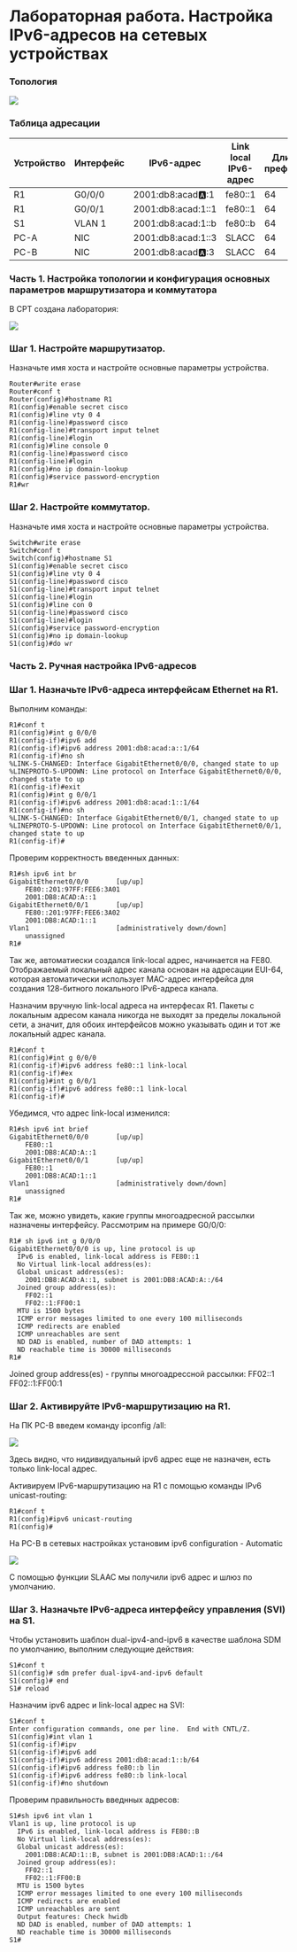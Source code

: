 # Лабораторная работа. Настройка IPv6-адресов на сетевых устройствах 

### Топология

![](lab4.png)

### Таблица адресации

| Устройство  | Интерфейс | IPv6-адрес          | Link local IPv6-адрес  | Длина префикса    | Шлюз по умолчанию |
|-------------|-----------|---------------------|------------------------|-------------------|-------------------|
| R1          | G0/0/0    | 2001:db8:acad:a::1  | fe80::1                | 64                | —                 |
| R1          | G0/0/1    | 2001:db8:acad:1::1  | fe80::1                | 64                | —                 |
| S1          | VLAN 1    | 2001:db8:acad:1::b  | fe80::b                | 64                | —                 |
| PC-A        | NIC       | 2001:db8:acad:1::3  | SLACC                  | 64                | fe80::1           |
| PC-B        | NIC       | 2001:db8:acad:a::3  | SLACC                  | 64                | fe80::1           |


### Часть 1. Настройка топологии и конфигурация основных параметров маршрутизатора и коммутатора

В CPT создана лаборатория:

![](1.png)

### Шаг 1.  Настройте маршрутизатор.

Назначьте имя хоста и настройте основные параметры устройства.

```
Router#write erase 
Router#conf t
Router(config)#hostname R1
R1(config)#enable secret cisco
R1(config)#line vty 0 4
R1(config-line)#password cisco
R1(config-line)#transport input telnet 
R1(config-line)#login 
R1(config)#line console 0
R1(config-line)#password cisco
R1(config-line)#login
R1(config)#no ip domain-lookup 
R1(config)#service password-encryption 
R1#wr
```

### Шаг 2. Настройте коммутатор.

Назначьте имя хоста и настройте основные параметры устройства.

```
Switch#write erase
Switch#conf t
Switch(config)#hostname S1
S1(config)#enable secret cisco
S1(config)#line vty 0 4
S1(config-line)#password cisco
S1(config-line)#transport input telnet
S1(config-line)#login
S1(config)#line con 0
S1(config-line)#password cisco
S1(config-line)#login
S1(config)#service password-encryption 
S1(config)#no ip domain-lookup 
S1(config)#do wr
```

### Часть 2. Ручная настройка IPv6-адресов

### Шаг 1. Назначьте IPv6-адреса интерфейсам Ethernet на R1.

Выполним команды:

```
R1#conf t
R1(config)#int g 0/0/0
R1(config-if)#ipv6 add
R1(config-if)#ipv6 address 2001:db8:acad:a::1/64 
R1(config-if)#no sh
%LINK-5-CHANGED: Interface GigabitEthernet0/0/0, changed state to up
%LINEPROTO-5-UPDOWN: Line protocol on Interface GigabitEthernet0/0/0, changed state to up
R1(config-if)#exit
R1(config)#int g 0/0/1
R1(config-if)#ipv6 address 2001:db8:acad:1::1/64 
R1(config-if)#no sh
%LINK-5-CHANGED: Interface GigabitEthernet0/0/1, changed state to up
%LINEPROTO-5-UPDOWN: Line protocol on Interface GigabitEthernet0/0/1, changed state to up
R1(config-if)#
```

Проверим корректность введенных данных:

```
R1#sh ipv6 int br
GigabitEthernet0/0/0       [up/up]
    FE80::201:97FF:FEE6:3A01
    2001:DB8:ACAD:A::1
GigabitEthernet0/0/1       [up/up]
    FE80::201:97FF:FEE6:3A02
    2001:DB8:ACAD:1::1
Vlan1                      [administratively down/down]
    unassigned
R1#
```

Так же, автоматиески создался link-local адрес, начинается на FE80. Отображаемый локальный адрес канала основан на адресации EUI-64, которая автоматически использует MAC-адрес интерфейса для создания 128-битного локального IPv6-адреса канала.

Назначим вручную  link-local адреса на интерфесах R1. Пакеты с локальным адресом канала никогда не выходят за пределы локальной сети, а значит, для обоих интерфейсов можно указывать один и тот же локальный адрес канала.

```
R1#conf t
R1(config)#int g 0/0/0
R1(config-if)#ipv6 address fe80::1 link-local 
R1(config-if)#ex
R1(config)#int g 0/0/1
R1(config-if)#ipv6 address fe80::1 link-local 
R1(config-if)#
```

Убедимся, что адрес link-local изменился:

```
R1#sh ipv6 int brief 
GigabitEthernet0/0/0       [up/up]
    FE80::1
    2001:DB8:ACAD:A::1
GigabitEthernet0/0/1       [up/up]
    FE80::1
    2001:DB8:ACAD:1::1
Vlan1                      [administratively down/down]
    unassigned
R1#
```

Так же, можно увидеть, какие группы многоадресной рассылки назначены интерфейсу. Рассмотрим на примере G0/0/0:

```
R1# sh ipv6 int g 0/0/0
GigabitEthernet0/0/0 is up, line protocol is up
  IPv6 is enabled, link-local address is FE80::1
  No Virtual link-local address(es):
  Global unicast address(es):
    2001:DB8:ACAD:A::1, subnet is 2001:DB8:ACAD:A::/64
  Joined group address(es):
    FF02::1
    FF02::1:FF00:1
  MTU is 1500 bytes
  ICMP error messages limited to one every 100 milliseconds
  ICMP redirects are enabled
  ICMP unreachables are sent
  ND DAD is enabled, number of DAD attempts: 1
  ND reachable time is 30000 milliseconds
R1#
```
Joined group address(es) - группы многоадрессной рассылки: FF02::1 FF02::1:FF00:1

### Шаг 2. Активируйте IPv6-маршрутизацию на R1.

На ПК PC-B введем команду ipconfig /all:

![](pc-b_1.png)

Здесь видно, что нидивидуальный ipv6 адрес еще не назначен, есть только link-local адрес.

Активируем IPv6-маршрутизацию на R1 с помощью команды IPv6 unicast-routing:

```
R1#conf t
R1(config)#ipv6 unicast-routing 
R1(config)#
```

На PC-B в сетевых настройках установим ipv6 configuration - Automatic

![](pc-b_1.png)

C помощью функции SLAAC мы получили ipv6 адрес и шлюз по умолчанию. 

### Шаг 3. Назначьте IPv6-адреса интерфейсу управления (SVI) на S1.

Чтобы установить шаблон dual-ipv4-and-ipv6 в качестве шаблона SDM по умолчанию, выполним следующие действия:

```
S1#conf t
S1(config)# sdm prefer dual-ipv4-and-ipv6 default
S1(config)# end
S1# reload
```

Назначим ipv6 адрес и link-local адрес на SVI: 

```
S1#conf t
Enter configuration commands, one per line.  End with CNTL/Z.
S1(config)#int vlan 1
S1(config-if)#ipv
S1(config-if)#ipv6 add
S1(config-if)#ipv6 address 2001:db8:acad:1::b/64
S1(config-if)#ipv6 address fe80::b lin
S1(config-if)#ipv6 address fe80::b link-local
S1(config-if)#no shutdown 
```

Проверим правильность введнных адресов:

```
S1#sh ipv6 int vlan 1
Vlan1 is up, line protocol is up
  IPv6 is enabled, link-local address is FE80::B
  No Virtual link-local address(es):
  Global unicast address(es):
    2001:DB8:ACAD:1::B, subnet is 2001:DB8:ACAD:1::/64
  Joined group address(es):
    FF02::1
    FF02::1:FF00:B
  MTU is 1500 bytes
  ICMP error messages limited to one every 100 milliseconds
  ICMP redirects are enabled
  ICMP unreachables are sent
  Output features: Check hwidb
  ND DAD is enabled, number of DAD attempts: 1
  ND reachable time is 30000 milliseconds
S1#
```

